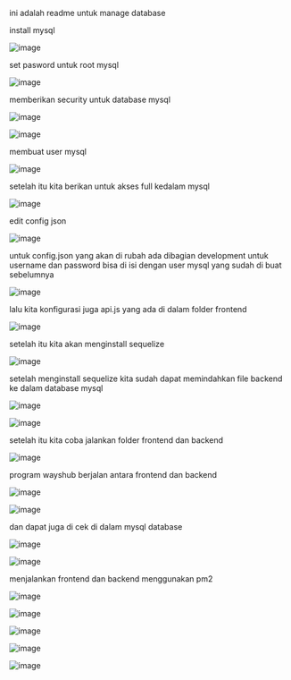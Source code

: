 ini adalah readme untuk manage database

install mysql

![image](https://user-images.githubusercontent.com/68781074/216342805-5b02a739-d2a6-43c2-a8a2-45c8d80a7558.png)

set pasword untuk root mysql

![image](https://user-images.githubusercontent.com/68781074/216343803-751de156-80d8-4816-baba-54724029b2cc.png)


memberikan security untuk database mysql

![image](https://user-images.githubusercontent.com/68781074/216344047-e8de10e0-8216-42f3-a8d1-c589ace1d562.png)

![image](https://user-images.githubusercontent.com/68781074/216344153-8a6dbaad-1fa1-4af3-b9fe-d39d76ff1ab8.png)

membuat user mysql

![image](https://user-images.githubusercontent.com/68781074/216344411-65c23963-f062-4959-9cdb-d7e5163a9343.png)

setelah itu kita berikan untuk akses full kedalam mysql

![image](https://user-images.githubusercontent.com/68781074/216346413-7e176371-ade5-4936-89c5-2a2d13bb959a.png)

edit config json

![image](https://user-images.githubusercontent.com/68781074/216345072-17f51b51-b982-4855-b628-fd0df934fe3e.png)

untuk config.json yang akan di rubah ada dibagian development untuk username dan password bisa di isi dengan user mysql yang sudah di buat sebelumnya

![image](https://user-images.githubusercontent.com/68781074/216345268-7753b64d-e5c2-4474-b649-604f33498524.png)

lalu kita konfigurasi juga api.js yang ada di dalam folder frontend

![image](https://user-images.githubusercontent.com/68781074/216347754-e1b2ebe0-1005-45cb-acda-fdcd44105563.png)



setelah itu kita akan menginstall sequelize

![image](https://user-images.githubusercontent.com/68781074/216345781-69c33aff-bdef-437a-8538-34d2507b3dd2.png)

setelah menginstall sequelize kita sudah dapat memindahkan file backend ke dalam database mysql

![image](https://user-images.githubusercontent.com/68781074/216346553-94b5e111-c7bf-498d-b049-d152185e28c1.png)

![image](https://user-images.githubusercontent.com/68781074/216346609-c5cca84d-2af9-4365-952c-00b9dd27a2d8.png)

setelah itu kita coba jalankan folder frontend dan backend

![image](https://user-images.githubusercontent.com/68781074/216346972-7ac463d8-5c76-4dde-b93b-382db85f6be7.png)

program wayshub berjalan antara frontend dan backend

![image](https://user-images.githubusercontent.com/68781074/216348638-e82a2684-36bf-496d-a93c-2d4fbf73a6f7.png)

![image](https://user-images.githubusercontent.com/68781074/216348722-c9dd1731-1d54-4ff8-b417-dcbc89b54b30.png)

dan dapat juga di cek di dalam mysql database

![image](https://user-images.githubusercontent.com/68781074/216349082-d49d2ac9-4d11-4ccb-8435-d77ac98d8ff0.png)

![image](https://user-images.githubusercontent.com/68781074/216349171-e2f1a2f5-2399-4e1d-a6f9-74dd128b6919.png)

menjalankan frontend dan backend menggunakan pm2

![image](https://user-images.githubusercontent.com/68781074/216371740-a72f874f-02eb-4398-b4a1-82d8083c1e2f.png)

![image](https://user-images.githubusercontent.com/68781074/216381875-052f134f-671f-4016-9d5e-ad3da3a7dbd6.png)

![image](https://user-images.githubusercontent.com/68781074/216382063-ccf3b97f-c1ed-460f-ba7a-8da00d5f35c0.png)

![image](https://user-images.githubusercontent.com/68781074/216382157-444ff90e-80e7-4c36-85ac-11feab250b39.png)

![image](https://user-images.githubusercontent.com/68781074/216382212-15fdc20a-5086-4d1e-884e-2f2738fa3e52.png)
